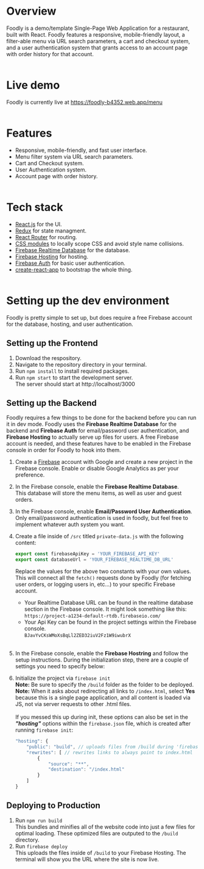 # Overview

Foodly is a demo/template Single-Page Web Application for a restaurant, built with React. Foodly features a responsive, mobile-friendly layout, a filter-able menu via URL search parameters, a cart and checkout system, and a user authentication system that grants access to an account page with order history for that account.
<br><br>

# Live demo

Foodly is currently live at https://foodly-b4352.web.app/menu<br>
<br>

# Features

* Responsive, mobile-friendly, and fast user interface.
* Menu filter system via URL search parameters.
* Cart and Checkout system.
* User Authentication system.
* Account page with order history.
<br><br>

# Tech stack

* [React.js](https://reactjs.org/) for the UI.
* [Redux](https://react-redux.js.org/) for state managment.
* [React Router](https://reactrouter.com/en/main) for routing.
* [CSS modules](https://github.com/css-modules/css-modules) to locally scope CSS and avoid style name collisions.
* [Firebase Realtime Database](https://firebase.google.com/docs/database) for the database.
* [Firebase Hosting](https://firebase.google.com/docs/hosting) for hosting.
* [Firebase Auth](https://firebase.google.com/docs/auth) for basic user authentication.
* [create-react-app](https://create-react-app.dev/) to bootstrap the whole thing.
<br><br>

# Setting up the dev environment

Foodly is pretty simple to set up, but does require a free Firebase account for the database, hosting, and user authentication.

## **Setting up the Frontend**

1. Download the respository.
2. Navigate to the repository directory in your terminal.
3. Run `npm install` to install required packages.
4. Run `npm start` to start the development server.<br>
The server should start at http://localhost/3000

## **Setting up the Backend**

Foodly requires a few things to be done for the backend before you can run it in dev mode. Foodly uses the **Firebase Realtime Database** for the backend and **Firebase Auth** for email/password user authentication, and **Firebase Hosting** to actually serve up files for users. A free Firebase account is needed, and these features have to be enabled in the Firebase console in order for Foodly to hook into them.

1. Create a [Firebase](https://firebase.google.com/) account with Google and create a new project in the Firebase console. Enable or disable Google Analytics as per your preference.
2. In the Firebase console, enable the **Firebase Realtime Database**.
<br>This database will store the menu items, as well as user and guest orders.
3. In the Firebase console, enable **Email/Password User Authentication**.
<br>Only email/password authentication is used in foodly, but feel free to implement whatever auth system you want.
4. Create a file inside of `/src` titled `private-data.js` with the following content:<br>
	```javascript
	export const firebaseApiKey = 'YOUR_FIREBASE_API_KEY'
	export const databaseUrl = 'YOUR_FIREBASE_REALTIME_DB_URL'
	```
	Replace the values for the above two constants with your own values. This will connect all the `fetch()` requests done by Foodly (for fetching user orders, or logging users in, etc...) to your specific Firebase account.

	* Your Realtime Database URL can be found in the realtime database section in the Firebase console. It might look something like this:<br>
	```https://project-a1234-default-rtdb.firebaseio.com/```
	* Your Api Key can be found in the project settings within the Firebase console.<br>
	```BJavYvCKsWMoXsBqLl2ZED32iuV2Fz1W9iwubrX```
	<br><br>
5. In the Firebase console, enable the **Firebase Hostring** and follow the setup instructions. During the initialization step, there are a couple of settings you need to specify below:
6. Initialize the project via `firebase init`
	<br>**Note:** Be sure to specify the `/build` folder as the folder to be deployed.
	<br>**Note:** When it asks about redirecting all links to `/index.html`, select **Yes** because this is a single page application, and all content is loaded via JS, not via server requests to other .html files.
	<br><br>If you messed this up during init, these options can also be set in the ***"hosting"*** options within the `firebase.json` file, which is created after running `firebase init`:
	```javascript
	"hosting": {
		"public": "build", // uploads files from /build during 'firebase deploy'
		"rewrites": [ // rewrites links to always point to index.html
			{
				"source": "**",
				"destination": "/index.html"
			}
		]
	}
	```

## **Deploying to Production**

1. Run `npm run build`
<br>This bundles and minifies all of the website code into just a few files for optimal loading. These optimized files are outputed to the `/build` directory.
2. Run `firebase deploy`
<br>This uploads the files inside of `/build` to your Firebase Hosting. The terminal will show you the URL where the site is now live.